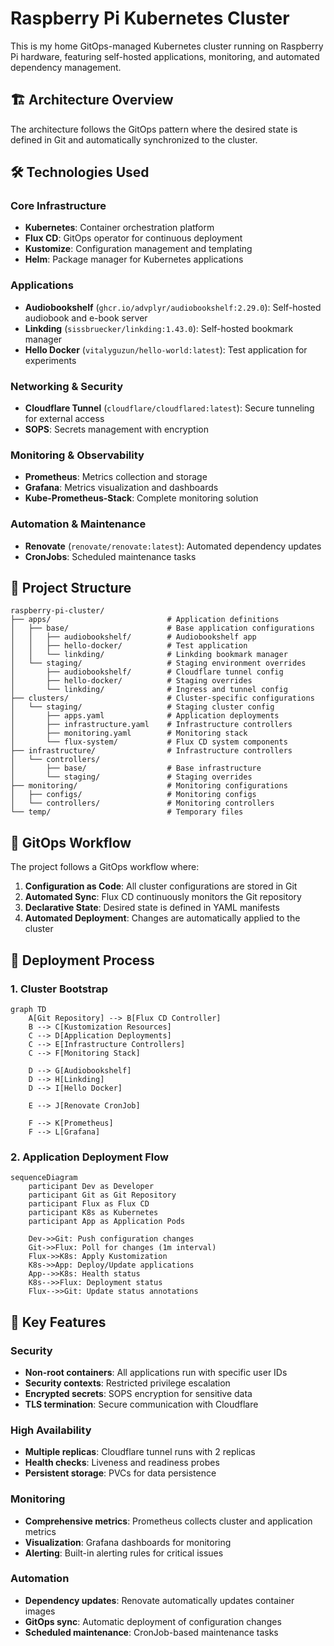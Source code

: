 # Raspberry Pi Kubernetes Cluster

This is my home GitOps-managed Kubernetes cluster running on Raspberry Pi hardware, featuring self-hosted applications, monitoring, and automated dependency management.

## 🏗️ Architecture Overview

The architecture follows the GitOps pattern where the desired state is defined in Git and automatically synchronized to the cluster.

## 🛠️ Technologies Used

### Core Infrastructure
- **Kubernetes**: Container orchestration platform
- **Flux CD**: GitOps operator for continuous deployment
- **Kustomize**: Configuration management and templating
- **Helm**: Package manager for Kubernetes applications

### Applications
- **Audiobookshelf** (`ghcr.io/advplyr/audiobookshelf:2.29.0`): Self-hosted audiobook and e-book server
- **Linkding** (`sissbruecker/linkding:1.43.0`): Self-hosted bookmark manager
- **Hello Docker** (`vitalyguzun/hello-world:latest`): Test application for experiments

### Networking & Security
- **Cloudflare Tunnel** (`cloudflare/cloudflared:latest`): Secure tunneling for external access
- **SOPS**: Secrets management with encryption

### Monitoring & Observability
- **Prometheus**: Metrics collection and storage
- **Grafana**: Metrics visualization and dashboards
- **Kube-Prometheus-Stack**: Complete monitoring solution

### Automation & Maintenance
- **Renovate** (`renovate/renovate:latest`): Automated dependency updates
- **CronJobs**: Scheduled maintenance tasks

## 📁 Project Structure

```
raspberry-pi-cluster/
├── apps/                          # Application definitions
│   ├── base/                      # Base application configurations
│   │   ├── audiobookshelf/        # Audiobookshelf app
│   │   ├── hello-docker/          # Test application
│   │   └── linkding/              # Linkding bookmark manager
│   └── staging/                   # Staging environment overrides
│       ├── audiobookshelf/        # Cloudflare tunnel config
│       ├── hello-docker/          # Staging overrides
│       └── linkding/              # Ingress and tunnel config
├── clusters/                      # Cluster-specific configurations
│   └── staging/                   # Staging cluster config
│       ├── apps.yaml              # Application deployments
│       ├── infrastructure.yaml    # Infrastructure controllers
│       ├── monitoring.yaml        # Monitoring stack
│       └── flux-system/           # Flux CD system components
├── infrastructure/                # Infrastructure controllers
│   └── controllers/
│       ├── base/                  # Base infrastructure
│       └── staging/               # Staging overrides
├── monitoring/                    # Monitoring configurations
│   ├── configs/                   # Monitoring configs
│   └── controllers/               # Monitoring controllers
└── temp/                          # Temporary files
```

## 🔄 GitOps Workflow

The project follows a GitOps workflow where:

1. **Configuration as Code**: All cluster configurations are stored in Git
2. **Automated Sync**: Flux CD continuously monitors the Git repository
3. **Declarative State**: Desired state is defined in YAML manifests
4. **Automated Deployment**: Changes are automatically applied to the cluster

## 🚀 Deployment Process

### 1. Cluster Bootstrap
```mermaid
graph TD
    A[Git Repository] --> B[Flux CD Controller]
    B --> C[Kustomization Resources]
    C --> D[Application Deployments]
    C --> E[Infrastructure Controllers]
    C --> F[Monitoring Stack]

    D --> G[Audiobookshelf]
    D --> H[Linkding]
    D --> I[Hello Docker]

    E --> J[Renovate CronJob]

    F --> K[Prometheus]
    F --> L[Grafana]
```

### 2. Application Deployment Flow
```mermaid
sequenceDiagram
    participant Dev as Developer
    participant Git as Git Repository
    participant Flux as Flux CD
    participant K8s as Kubernetes
    participant App as Application Pods
    
    Dev->>Git: Push configuration changes
    Git->>Flux: Poll for changes (1m interval)
    Flux->>K8s: Apply Kustomization
    K8s->>App: Deploy/Update applications
    App-->>K8s: Health status
    K8s-->>Flux: Deployment status
    Flux-->>Git: Update status annotations
```

## 🔧 Key Features

### Security
- **Non-root containers**: All applications run with specific user IDs
- **Security contexts**: Restricted privilege escalation
- **Encrypted secrets**: SOPS encryption for sensitive data
- **TLS termination**: Secure communication with Cloudflare

### High Availability
- **Multiple replicas**: Cloudflare tunnel runs with 2 replicas
- **Health checks**: Liveness and readiness probes
- **Persistent storage**: PVCs for data persistence

### Monitoring
- **Comprehensive metrics**: Prometheus collects cluster and application metrics
- **Visualization**: Grafana dashboards for monitoring
- **Alerting**: Built-in alerting rules for critical issues

### Automation
- **Dependency updates**: Renovate automatically updates container images
- **GitOps sync**: Automatic deployment of configuration changes
- **Scheduled maintenance**: CronJob-based maintenance tasks
